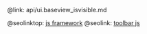 @link: api/ui.baseview_isvisible.md

@seolinktop: [js framework](https://webix.com)
@seolink: [toolbar js](https://webix.com/widget/toolbar/)